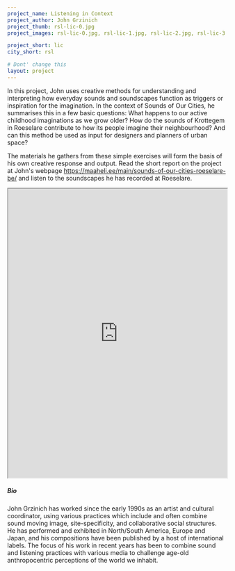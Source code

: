 ```yaml
---
project_name: Listening in Context
project_author: John Grzinich
project_thumb: rsl-lic-0.jpg
project_images: rsl-lic-0.jpg, rsl-lic-1.jpg, rsl-lic-2.jpg, rsl-lic-3.jpg

project_short: lic
city_short: rsl

# Dont' change this
layout: project
---
```


In this project, John uses creative methods for understanding and interpreting how everyday sounds and soundscapes function as triggers or inspiration for the imagination. In the context of Sounds of Our Cities, he summa­rises this in a few basic questions: What happens to our active childhood imaginations as we grow older? How do the sounds of Krottegem in Roe­selare contribute to how its people imagine their neighbourhood? And can this method be used as input for designers and planners of urban space?

The materials he gathers from these simple exer­cises will form the basis of his own creative res­ponse and output. Read the short report on the project at John's webpage <https://maaheli.ee/main/sounds-of-our-cities-roeselare-be/> and listen to the soundscapes he has recorded at Roe­selare.

<iframe width="100%" height="666" src="https://aporee.org/maps/work/projects.php?project=soocroeselare"></iframe>

#### 

##### Bio
John Grzinich has worked since the early 1990s as an artist and cultural coordinator, using various practices which include and often combine sound moving image, site-specificity, and collaborative social structures. He has performed and exhibited in North/South America, Europe and Japan, and his compositions have been published by a host of international labels. The focus of his work in recent years has been to combine sound and listening practices with various media to challenge age-old anthropocentric perceptions of the world we inhabit. 

